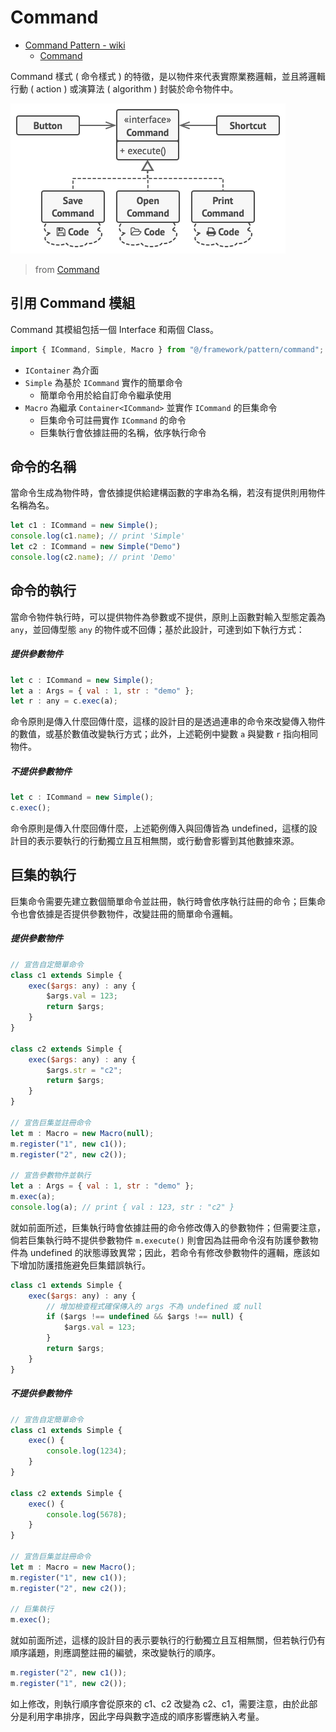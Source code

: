 # Command

+ [Command Pattern - wiki](https://en.wikipedia.org/wiki/Command_pattern)
    - [Command](https://refactoring.guru/design-patterns/command)

Command 樣式 ( 命令樣式 ) 的特徵，是以物件來代表實際業務邏輯，並且將邏輯行動 ( action ) 或演算法 ( algorithm ) 封裝於命令物件中。

![](./concept.png)
> from [Command](https://refactoring.guru/design-patterns/command)

## 引用 Command 模組

Command 其模組包括一個 Interface 和兩個 Class。

```js
import { ICommand, Simple, Macro } from "@/framework/pattern/command";
```

+ ```IContainer``` 為介面
+ ```Simple``` 為基於 ```ICommand``` 實作的簡單命令
    - 簡單命令用於給自訂命令繼承使用
+ ```Macro``` 為繼承 ```Container<ICommand>``` 並實作 ```ICommand``` 的巨集命令
    - 巨集命令可註冊實作 ```ICommand``` 的命令
    - 巨集執行會依據註冊的名稱，依序執行命令

## 命令的名稱

當命令生成為物件時，會依據提供給建構函數的字串為名稱，若沒有提供則用物件名稱為名。

```js
let c1 : ICommand = new Simple();
console.log(c1.name); // print 'Simple'
let c2 : ICommand = new Simple("Demo")
console.log(c2.name); // print 'Demo'
```

## 命令的執行

當命令物件執行時，可以提供物件為參數或不提供，原則上函數對輸入型態定義為 ```any```，並回傳型態 ```any``` 的物件或不回傳；基於此設計，可達到如下執行方式：

##### 提供參數物件

```js
let c : ICommand = new Simple();
let a : Args = { val : 1, str : "demo" };
let r : any = c.exec(a);
```

命令原則是傳入什麼回傳什麼，這樣的設計目的是透過連串的命令來改變傳入物件的數值，或基於數值改變執行方式；此外，上述範例中變數 ```a``` 與變數 ```r``` 指向相同物件。

##### 不提供參數物件

```js
let c : ICommand = new Simple();
c.exec();
```

命令原則是傳入什麼回傳什麼，上述範例傳入與回傳皆為 undefined，這樣的設計目的表示要執行的行動獨立且互相無關，或行動會影響到其他數據來源。

## 巨集的執行

巨集命令需要先建立數個簡單命令並註冊，執行時會依序執行註冊的命令；巨集命令也會依據是否提供參數物件，改變註冊的簡單命令邏輯。

##### 提供參數物件

```js
// 宣告自定簡單命令
class c1 extends Simple {
    exec($args: any) : any {
        $args.val = 123;
        return $args;
    }
}

class c2 extends Simple {
    exec($args: any) : any {
        $args.str = "c2";
        return $args;
    }
}

// 宣告巨集並註冊命令
let m : Macro = new Macro(null);
m.register("1", new c1());
m.register("2", new c2());

// 宣告參數物件並執行
let a : Args = { val : 1, str : "demo" };
m.exec(a);
console.log(a); // print { val : 123, str : "c2" }
```

就如前面所述，巨集執行時會依據註冊的命令修改傳入的參數物件；但需要注意，倘若巨集執行時不提供參數物件 ```m.execute()``` 則會因為註冊命令沒有防護參數物件為 undefined 的狀態導致異常；因此，若命令有修改參數物件的邏輯，應該如下增加防護措施避免巨集錯誤執行。

```js
class c1 extends Simple {
    exec($args: any) : any {
        // 增加檢查程式確保傳入的 args 不為 undefined 或 null
        if ($args !== undefined && $args !== null) {
            $args.val = 123;
        }
        return $args;
    }
}
```

##### 不提供參數物件

```js
// 宣告自定簡單命令
class c1 extends Simple {
    exec() {
        console.log(1234);
    }
}

class c2 extends Simple {
    exec() {
        console.log(5678);
    }
}

// 宣告巨集並註冊命令
let m : Macro = new Macro();
m.register("1", new c1());
m.register("2", new c2());

// 巨集執行
m.exec();
```

就如前面所述，這樣的設計目的表示要執行的行動獨立且互相無關，但若執行仍有順序議題，則應調整註冊的編號，來改變執行的順序。

```js
m.register("2", new c1());
m.register("1", new c2());
```

如上修改，則執行順序會從原來的 c1、c2 改變為 c2、c1，需要注意，由於此部分是利用字串排序，因此字母與數字造成的順序影響應納入考量。
